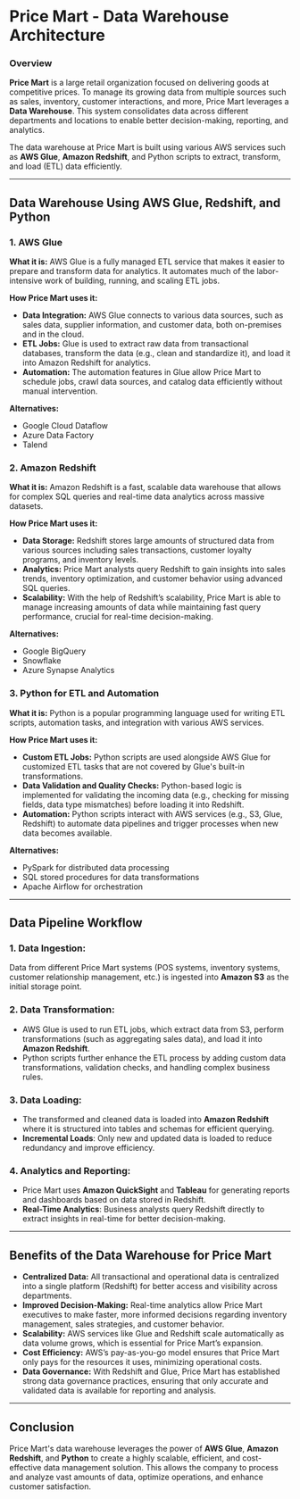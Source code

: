 # Price Mart - Data Warehouse Architecture

### Overview
**Price Mart** is a large retail organization focused on delivering goods at competitive prices. To manage its growing data from multiple sources such as sales, inventory, customer interactions, and more, Price Mart leverages a **Data Warehouse**. This system consolidates data across different departments and locations to enable better decision-making, reporting, and analytics.

The data warehouse at Price Mart is built using various AWS services such as **AWS Glue**, **Amazon Redshift**, and Python scripts to extract, transform, and load (ETL) data efficiently.

---

## Data Warehouse Using AWS Glue, Redshift, and Python

### 1. AWS Glue
**What it is:** AWS Glue is a fully managed ETL service that makes it easier to prepare and transform data for analytics. It automates much of the labor-intensive work of building, running, and scaling ETL jobs.

**How Price Mart uses it:**
- **Data Integration:** AWS Glue connects to various data sources, such as sales data, supplier information, and customer data, both on-premises and in the cloud.
- **ETL Jobs:** Glue is used to extract raw data from transactional databases, transform the data (e.g., clean and standardize it), and load it into Amazon Redshift for analytics.
- **Automation:** The automation features in Glue allow Price Mart to schedule jobs, crawl data sources, and catalog data efficiently without manual intervention.

**Alternatives:**
- Google Cloud Dataflow
- Azure Data Factory
- Talend

### 2. Amazon Redshift
**What it is:** Amazon Redshift is a fast, scalable data warehouse that allows for complex SQL queries and real-time data analytics across massive datasets.

**How Price Mart uses it:**
- **Data Storage:** Redshift stores large amounts of structured data from various sources including sales transactions, customer loyalty programs, and inventory levels.
- **Analytics:** Price Mart analysts query Redshift to gain insights into sales trends, inventory optimization, and customer behavior using advanced SQL queries.
- **Scalability:** With the help of Redshift’s scalability, Price Mart is able to manage increasing amounts of data while maintaining fast query performance, crucial for real-time decision-making.

**Alternatives:**
- Google BigQuery
- Snowflake
- Azure Synapse Analytics

### 3. Python for ETL and Automation
**What it is:** Python is a popular programming language used for writing ETL scripts, automation tasks, and integration with various AWS services.

**How Price Mart uses it:**
- **Custom ETL Jobs:** Python scripts are used alongside AWS Glue for customized ETL tasks that are not covered by Glue's built-in transformations.
- **Data Validation and Quality Checks:** Python-based logic is implemented for validating the incoming data (e.g., checking for missing fields, data type mismatches) before loading it into Redshift.
- **Automation:** Python scripts interact with AWS services (e.g., S3, Glue, Redshift) to automate data pipelines and trigger processes when new data becomes available.

**Alternatives:**
- PySpark for distributed data processing
- SQL stored procedures for data transformations
- Apache Airflow for orchestration

---

## Data Pipeline Workflow

### 1. **Data Ingestion:**
Data from different Price Mart systems (POS systems, inventory systems, customer relationship management, etc.) is ingested into **Amazon S3** as the initial storage point.

### 2. **Data Transformation:**
- AWS Glue is used to run ETL jobs, which extract data from S3, perform transformations (such as aggregating sales data), and load it into **Amazon Redshift**.
- Python scripts further enhance the ETL process by adding custom data transformations, validation checks, and handling complex business rules.

### 3. **Data Loading:**
- The transformed and cleaned data is loaded into **Amazon Redshift** where it is structured into tables and schemas for efficient querying.
- **Incremental Loads**: Only new and updated data is loaded to reduce redundancy and improve efficiency.

### 4. **Analytics and Reporting:**
- Price Mart uses **Amazon QuickSight** and **Tableau** for generating reports and dashboards based on data stored in Redshift.
- **Real-Time Analytics**: Business analysts query Redshift directly to extract insights in real-time for better decision-making.

---

## Benefits of the Data Warehouse for Price Mart

- **Centralized Data:** All transactional and operational data is centralized into a single platform (Redshift) for better access and visibility across departments.
- **Improved Decision-Making:** Real-time analytics allow Price Mart executives to make faster, more informed decisions regarding inventory management, sales strategies, and customer behavior.
- **Scalability:** AWS services like Glue and Redshift scale automatically as data volume grows, which is essential for Price Mart’s expansion.
- **Cost Efficiency:** AWS’s pay-as-you-go model ensures that Price Mart only pays for the resources it uses, minimizing operational costs.
- **Data Governance:** With Redshift and Glue, Price Mart has established strong data governance practices, ensuring that only accurate and validated data is available for reporting and analysis.

---

## Conclusion

Price Mart's data warehouse leverages the power of **AWS Glue**, **Amazon Redshift**, and **Python** to create a highly scalable, efficient, and cost-effective data management solution. This allows the company to process and analyze vast amounts of data, optimize operations, and enhance customer satisfaction.


